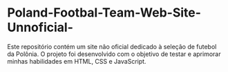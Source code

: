 # Poland-Footbal-Team-Web-Site-Unnoficial-
Este repositório contém um site não oficial dedicado à seleção de futebol da Polônia. O projeto foi desenvolvido com o objetivo de testar e aprimorar minhas habilidades em HTML, CSS e JavaScript.
